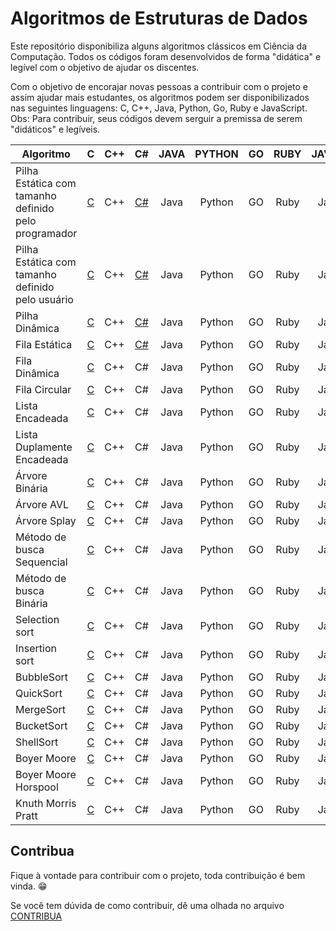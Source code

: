 # Algoritmos de Estruturas de Dados

Este repositório disponibiliza alguns algoritmos clássicos em Ciência da Computação. Todos os códigos foram desenvolvidos de forma "didática" e legível com o objetivo de ajudar os discentes.

Com o objetivo de encorajar novas pessoas a contribuir com o projeto e assim ajudar mais estudantes, os algoritmos podem ser disponibilizados nas seguintes linguagens: C, C++, Java, Python, Go, Ruby e JavaScript.
Obs: Para contribuir, seus códigos devem serguir a premissa de serem "didáticos" e legíveis. 


|         Algoritmo         | C | C++ | C# | JAVA | PYTHON | GO | RUBY | JAVASCRIPT|
|---------------------------|:--:|:--:|:--:|:----:|:------:|:--:|:----:|:----:|
|Pilha Estática com tamanho definido pelo programador| [C](./Linguagem%20C/Pilha/pilhaEstaticaPreDefinida.c) | C++ | [C#](./Linguagem%20CS/Pilha/PilhaEstatica.cs) | Java | Python | GO | Ruby | JavaScript |
|Pilha Estática com tamanho definido pelo usuário| [C](./Linguagem%20C/Pilha/pilhaEstaticaPosDefinida.c) | C++ | [C#](./Linguagem%20CS/Pilha/PilhaEstaticaInput.cs) | Java | Python | GO | Ruby |JavaScript |
|Pilha Dinâmica| [C](./Linguagem%20C/Pilha/pilhaDinamica.c) | C++ | [C#](./Linguagem%20CS/Pilha/PilhaDin.cs) | Java | Python | GO | Ruby |JavaScript |
|Fila Estática| [C](./Linguagem%20C/Fila/filaEstatica.c) | C++ | [C#](./Linguagem%20CS/Fila/filaEstatica.cs) | Java | Python | GO | Ruby |JavaScript |
|Fila Dinâmica| [C](./Linguagem%20C/Fila/filaDinamica.c) | C++ | C# | Java | Python | GO | Ruby |JavaScript |
|Fila Circular| [C](./Linguagem%20C/Fila/filaEstaticaCircular.c) | C++ | C# | Java | Python | GO | Ruby |JavaScript |
|Lista Encadeada| [C](./Linguagem%20C/Lista/listaEncadeada.c) | C++ | C# | Java | Python | GO | Ruby |JavaScript |
|Lista Duplamente Encadeada| [C](./Linguagem%20C/Lista/listaDuplamenteEncadeada.c) | C++ | C# | Java | Python | GO | Ruby |JavaScript |
|Árvore Binária| [C](./Linguagem%20C/Arvores/arvoreBinaria.c) | C++ | C# | Java | Python | GO | Ruby |JavaScript |
|Árvore AVL| [C](./Linguagem%20C/Arvores/arvoreAVL.c) | C++ | C# | Java | Python | GO | Ruby |JavaScript |
|Árvore Splay| [C](./Linguagem%20C/Arvores/arvoreSplay.c) | C++ | C# | Java | Python | GO | Ruby |JavaScript |
|Método de busca Sequencial| [C](./Linguagem%20C/Busca/buscaSequencial.c) | C++ | C# | Java | Python | GO | Ruby |JavaScript |
|Método de busca Binária| [C](./Linguagem%20C/Busca/buscaBinaria.c) | C++ | C# | Java | Python | GO | Ruby |JavaScript |
|Selection sort| [C](./Linguagem%20C/Ordenacao/selectionSort.c) | C++ | C# | Java | Python | GO | Ruby |JavaScript |
|Insertion sort| [C](./Linguagem%20C/Ordenacao/insertionSort.c) | C++ | C# | Java | Python | GO | Ruby |JavaScript |
|BubbleSort| [C](./Linguagem%20C/Ordenacao/bubbleSort.c) | C++ | C# | Java | Python | GO | Ruby |JavaScript |
|QuickSort| [C](./Linguagem%20C/Ordenacao/quickSort.c) | C++ | C# | Java | Python | GO | Ruby |JavaScript |
|MergeSort| [C](./Linguagem%20C/Ordenacao/mergeSort.c) | C++ | C# | Java | Python | GO | Ruby |JavaScript |
|BucketSort| [C](./Linguagem%20C/Ordenacao/bucketSort.c) | C++ | C# | Java | Python | GO | Ruby |JavaScript |
|ShellSort| [C](./Linguagem%20C/Ordenacao/shellSort.c) | C++ | C# | Java | Python | GO | Ruby |JavaScript |
|Boyer Moore| [C](./Linguagem%20C/Casamento%20de%20Padroes/boyerMoore.c) | C++ | C# | Java | Python | GO | Ruby |JavaScript |
|Boyer Moore Horspool| [C](./Linguagem%20C/Casamento%20de%20Padroes/boyerMooreHorspool.c) | C++ | C# | Java | Python | GO | Ruby |JavaScript |
|Knuth Morris Pratt| [C](./Linguagem%20C/Casamento%20de%20Padroes/knuthMorrisPratt.c) | C++ | C# | Java | Python | GO | Ruby |JavaScript |


## Contribua

Fique à vontade para contribuir com o projeto, toda contribuição é bem vinda. :grin:

Se você tem dúvida de como contribuir, dê uma olhada no arquivo [CONTRIBUA](https://github.com/fabriicioa/estruturaDeDados/blob/master/Contribuindo.pdf)
